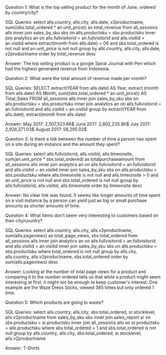 Question 1: What is the top selling product for the month of June, ordered by country/city?

SQL Queries:
select alls.country, alls.city, alls.date, v2productname, sum((sbs.total_ordered * an.unit_price)) as total_revenue
from all_sessions alls
inner join sales_by_sku sbs
on alls.productsku = sbs.productsku
inner join analytics an
on alls.fullvisitorid = an.fullvisitorid and alls.visitid = an.visitid
where extract(month from alls.date) = 06 and sbs.total_ordered is not null and an.unit_price is not null
group by alls.country, alls.city, alls.date, v2productname
order by total_revenue desc

Answer: The top selling product is a google Spiral Journal with Pen which had the highest generated revenue from Indonesia.

Question 2: What were the total amount of revenue made per month?

SQL Queries:
SELECT extract(YEAR from alls.date) AS Year, extract (month from alls.date) AS Month, sum((sbs.total_ordered * an.unit_price)) AS Total_Sales 
FROM all_sessions alls
inner join sales_by_sku sbs
on alls.productsku = sbs.productsku
inner join analytics an
on alls.fullvisitorid = an.fullvisitorid and alls.visitid = an.visitid
group by extract(YEAR from alls.date), extract(month from alls.date)

Answer:
May 2017: 2,507,523.66$
June 2017: 2,802,235.90$
July 2017: 2,926,371.03$
August 2017: 58,295.02$


Question 3: Is there a link between the number of time a person has spent on a site during an instance and the amount they spent?

SQL Queries:
select alls.fullvisitorid, alls.visitid, alls.timeonsite, sum(an.unit_price * sbs.total_ordered) as totalpurchaseamount
from all_sessions alls
inner join analytics an
on alls.fullvisitorid = an.fullvisitorid and alls.visitid = an.visitid
inner join sales_by_sku sbs
on alls.productsku = sbs.productsku
where alls.timeonsite is not null and alls.timeonsite > 0 and an.unit_price is not null and sbs.total_ordered is not null
group by alls.fullvisitorid, alls.visitid, alls.timeonsite
order by timeonsite desc

Answer: No clear link was found. It seems like longer amounts of time spent on a visit instance by a person can yield just as big or small purchase amounts as shorter amounts of time.

Question 4: What items don't seem very interesting to customers based on their city/country?

SQL Queries:
select alls.country, alls.city, alls.v2productname, sum(alls.pageviews) as total_page_views, sbs.total_ordered
from all_sessions alls
inner join analytics an
on alls.fullvisitorid = an.fullvisitorid and alls.visitid = an.visitid
inner join sales_by_sku sbs
on alls.productsku = sbs.productsku
where total_ordered is not null
group by alls.city, alls.country, alls.v2productname, sbs.total_ordered
order by sum(alls.pageviews) desc

Answer:
Looking at the number of total page views for a product and comparing it to the number ordered tells us that while a product might seem interesting at first, it might not be enough to keep customer's interest. One example are the Waze Dress Socks, viewed 385 times but only ordered 1 time.


Question 5: Which products are going to waste?

SQL Queries:
select alls.country, alls.city, sbs.total_ordered, sr.stocklevel, alls.v2productname
from sales_by_sku sbs
inner join sales_report sr
on sbs.productsku = sr.productsku
inner join all_sessions alls
on sr.productsku = alls.productsku
where sbs.total_ordered = 1 and sbs.total_ordered is not null
group by alls.country, alls.city, sbs.total_ordered, sr.stocklevel, alls.v2productname

Answer: T-Shirts
